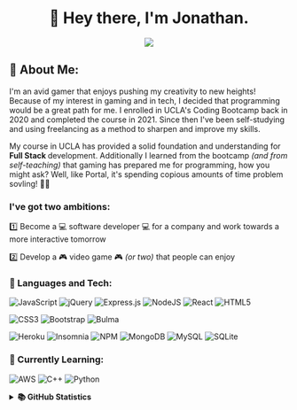 <h1 align="center"> 👋 Hey there, I'm Jonathan. </h1>
<p align="center">
  <img src="https://readme-typing-svg.demolab.com?font=Fira+Code&duration=3500&pause=1000&color=F742C3&center=true&vCenter=true&width=435&lines=Freelance+Software+Developer;Avid+Gamer;Always+Learning+New+Code!">
 </p>

## 💭 About Me:

I'm an avid gamer that enjoys pushing my creativity to new heights! Because of my interest in gaming and in tech, I decided that programming would be a great path for me. I enrolled in UCLA's Coding Bootcamp back in 2020 and completed the course in 2021. Since then I've been self-studying and using freelancing as a method to sharpen and improve my skills. 

My course in UCLA has provided a solid foundation and understanding for <b> Full Stack </b> development. Additionally I learned from the bootcamp <i>(and from self-teaching)</i> that gaming has prepared me for programming, how you might ask? Well, like Portal, it's spending copious amounts of time problem sovling! 🥴😵

### I've got two ambitions:

1️⃣ Become a 💻 software developer 💻 for a company and work towards a more interactive tomorrow

2️⃣ Develop a 🎮 video game 🎮 <i>(or two)</i> that people can enjoy

### 🧰 Languages and Tech:

![JavaScript](https://img.shields.io/badge/javascript-%23323330.svg?style=for-the-badge&logo=javascript&logoColor=%23F7DF1E)
![jQuery](https://img.shields.io/badge/jquery-%230769AD.svg?style=for-the-badge&logo=jquery&logoColor=white)
![Express.js](https://img.shields.io/badge/express.js-%23404d59.svg?style=for-the-badge&logo=express&logoColor=%2361DAFB)
![NodeJS](https://img.shields.io/badge/node.js-6DA55F?style=for-the-badge&logo=node.js&logoColor=white)
![React](https://img.shields.io/badge/react-%2320232a.svg?style=for-the-badge&logo=react&logoColor=%2361DAFB)
![HTML5](https://img.shields.io/badge/html5-%23E34F26.svg?style=for-the-badge&logo=html5&logoColor=white)

![CSS3](https://img.shields.io/badge/css3-%231572B6.svg?style=for-the-badge&logo=css3&logoColor=white)
![Bootstrap](https://img.shields.io/badge/bootstrap-%23563D7C.svg?style=for-the-badge&logo=bootstrap&logoColor=white)
![Bulma](https://img.shields.io/badge/bulma-00D0B1?style=for-the-badge&logo=bulma&logoColor=white)

![Heroku](https://img.shields.io/badge/heroku-%23430098.svg?style=for-the-badge&logo=heroku&logoColor=white)
![Insomnia](https://img.shields.io/badge/Insomnia-black?style=for-the-badge&logo=insomnia&logoColor=5849BE)
![NPM](https://img.shields.io/badge/NPM-%23000000.svg?style=for-the-badge&logo=npm&logoColor=white)
![MongoDB](https://img.shields.io/badge/MongoDB-%234ea94b.svg?style=for-the-badge&logo=mongodb&logoColor=white)
![MySQL](https://img.shields.io/badge/mysql-%2300f.svg?style=for-the-badge&logo=mysql&logoColor=white)
![SQLite](https://img.shields.io/badge/sqlite-%2307405e.svg?style=for-the-badge&logo=sqlite&logoColor=white)

### 📝 Currently Learning:
![AWS](https://img.shields.io/badge/AWS-%23FF9900.svg?style=for-the-badge&logo=amazon-aws&logoColor=white)
![C++](https://img.shields.io/badge/c++-%2300599C.svg?style=for-the-badge&logo=c%2B%2B&logoColor=white)
![Python](https://img.shields.io/badge/python-3670A0?style=for-the-badge&logo=python&logoColor=ffdd54)

<details>
  <summary><b>📚 GitHub Statistics</b></summary>
  <p align="center">
    <a href="https://github.com/jwilferd10"><img alt="jwilferd10's Streak Stat" src="https://github-readme-streak-stats.herokuapp.com?user=jwilferd10&theme=radical"/></a>
    <a href="https://github.com/jwilferd10"><img alt="jwilferd10's GitHub Stats" src="https://github-readme-stats.vercel.app/api?username=jwilferd10&show_icons=true&theme=radical" width=55%"/></a>
    <a href="https://github.com/jwilferd10"><img alt="jwilferd10's most used language" src="https://github-readme-stats.vercel.app/api/top-langs/?username=jwilferd10&layout=compact&langs_count=8&theme=radical" width=43%/></a>
</details>
